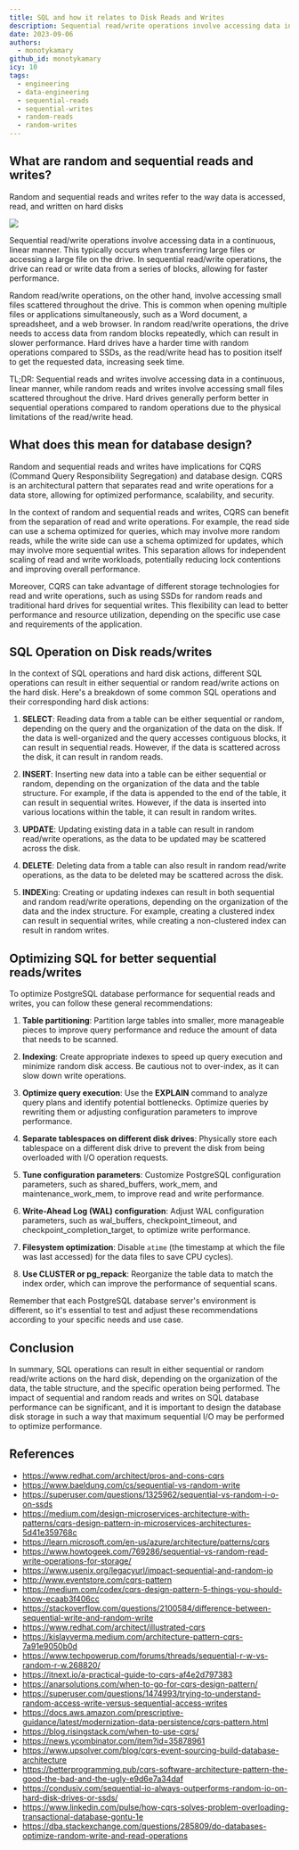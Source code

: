 ```yaml
---
title: SQL and how it relates to Disk Reads and Writes
description: Sequential read/write operations involve accessing data in a continuous, linear manner. This typically occurs when transferring large files or accessing a large file on the drive. In sequential read/write operations, the drive can read or write data from a series of blocks, allowing for faster performance...
date: 2023-09-06
authors:
  - monotykamary
github_id: monotykamary
icy: 10
tags:
  - engineering
  - data-engineering
  - sequential-reads
  - sequential-writes
  - random-reads
  - random-writes
---
```


## What are random and sequential reads and writes?

Random and sequential reads and writes refer to the way data is accessed, read, and written on hard disks

![](assets/sql-and-how-it-relates-to-disk-reads-and-writes_disk-sequential-random-access.webp)

Sequential read/write operations involve accessing data in a continuous, linear manner. This typically occurs when transferring large files or accessing a large file on the drive. In sequential read/write operations, the drive can read or write data from a series of blocks, allowing for faster performance.

Random read/write operations, on the other hand, involve accessing small files scattered throughout the drive. This is common when opening multiple files or applications simultaneously, such as a Word document, a spreadsheet, and a web browser. In random read/write operations, the drive needs to access data from random blocks repeatedly, which can result in slower performance. Hard drives have a harder time with random operations compared to SSDs, as the read/write head has to position itself to get the requested data, increasing seek time.

TL;DR: Sequential reads and writes involve accessing data in a continuous, linear manner, while random reads and writes involve accessing small files scattered throughout the drive. Hard drives generally perform better in sequential operations compared to random operations due to the physical limitations of the read/write head.

## What does this mean for database design?

Random and sequential reads and writes have implications for CQRS (Command Query Responsibility Segregation) and database design. CQRS is an architectural pattern that separates read and write operations for a data store, allowing for optimized performance, scalability, and security.

In the context of random and sequential reads and writes, CQRS can benefit from the separation of read and write operations. For example, the read side can use a schema optimized for queries, which may involve more random reads, while the write side can use a schema optimized for updates, which may involve more sequential writes. This separation allows for independent scaling of read and write workloads, potentially reducing lock contentions and improving overall performance.

Moreover, CQRS can take advantage of different storage technologies for read and write operations, such as using SSDs for random reads and traditional hard drives for sequential writes. This flexibility can lead to better performance and resource utilization, depending on the specific use case and requirements of the application.

## SQL Operation on Disk reads/writes

In the context of SQL operations and hard disk actions, different SQL operations can result in either sequential or random read/write actions on the hard disk. Here's a breakdown of some common SQL operations and their corresponding hard disk actions:

1. **SELECT**: Reading data from a table can be either sequential or random, depending on the query and the organization of the data on the disk. If the data is well-organized and the query accesses contiguous blocks, it can result in sequential reads. However, if the data is scattered across the disk, it can result in random reads.

2. **INSERT**: Inserting new data into a table can be either sequential or random, depending on the organization of the data and the table structure. For example, if the data is appended to the end of the table, it can result in sequential writes. However, if the data is inserted into various locations within the table, it can result in random writes.

3. **UPDATE**: Updating existing data in a table can result in random read/write operations, as the data to be updated may be scattered across the disk.

4. **DELETE**: Deleting data from a table can also result in random read/write operations, as the data to be deleted may be scattered across the disk.

5. **INDEX**ing: Creating or updating indexes can result in both sequential and random read/write operations, depending on the organization of the data and the index structure. For example, creating a clustered index can result in sequential writes, while creating a non-clustered index can result in random writes.

## Optimizing SQL for better sequential reads/writes

To optimize PostgreSQL database performance for sequential reads and writes, you can follow these general recommendations:

1. **Table partitioning**: Partition large tables into smaller, more manageable pieces to improve query performance and reduce the amount of data that needs to be scanned.

2. **Indexing**: Create appropriate indexes to speed up query execution and minimize random disk access. Be cautious not to over-index, as it can slow down write operations.

3. **Optimize query execution**: Use the **EXPLAIN** command to analyze query plans and identify potential bottlenecks. Optimize queries by rewriting them or adjusting configuration parameters to improve performance.

4. **Separate tablespaces on different disk drives**: Physically store each tablespace on a different disk drive to prevent the disk from being overloaded with I/O operation requests.

5. **Tune configuration parameters**: Customize PostgreSQL configuration parameters, such as shared_buffers, work_mem, and maintenance_work_mem, to improve read and write performance.

6. **Write-Ahead Log (WAL) configuration**: Adjust WAL configuration parameters, such as wal_buffers, checkpoint_timeout, and checkpoint_completion_target, to optimize write performance.

7. **Filesystem optimization**: Disable `atime` (the timestamp at which the file was last accessed) for the data files to save CPU cycles).

8. **Use CLUSTER or pg_repack**: Reorganize the table data to match the index order, which can improve the performance of sequential scans.

Remember that each PostgreSQL database server's environment is different, so it's essential to test and adjust these recommendations according to your specific needs and use case.

## Conclusion

In summary, SQL operations can result in either sequential or random read/write actions on the hard disk, depending on the organization of the data, the table structure, and the specific operation being performed. The impact of sequential and random reads and writes on SQL database performance can be significant, and it is important to design the database disk storage in such a way that maximum sequential I/O may be performed to optimize performance.

## References

- https://www.redhat.com/architect/pros-and-cons-cqrs
- https://www.baeldung.com/cs/sequential-vs-random-write
- https://superuser.com/questions/1325962/sequential-vs-random-i-o-on-ssds
- https://medium.com/design-microservices-architecture-with-patterns/cqrs-design-pattern-in-microservices-architectures-5d41e359768c
- https://learn.microsoft.com/en-us/azure/architecture/patterns/cqrs
- https://www.howtogeek.com/769286/sequential-vs-random-read-write-operations-for-storage/
- https://www.usenix.org/legacyurl/impact-sequential-and-random-io
- http://www.eventstore.com/cqrs-pattern
- https://medium.com/codex/cqrs-design-pattern-5-things-you-should-know-ecaab3f406cc
- https://stackoverflow.com/questions/2100584/difference-between-sequential-write-and-random-write
- https://www.redhat.com/architect/illustrated-cqrs
- https://kislayverma.medium.com/architecture-pattern-cqrs-7a91e9050b0d
- https://www.techpowerup.com/forums/threads/sequential-r-w-vs-random-r-w.268820/
- https://itnext.io/a-practical-guide-to-cqrs-af4e2d797383
- https://anarsolutions.com/when-to-go-for-cqrs-design-pattern/
- https://superuser.com/questions/1474993/trying-to-understand-random-access-write-versus-sequential-access-writes
- https://docs.aws.amazon.com/prescriptive-guidance/latest/modernization-data-persistence/cqrs-pattern.html
- https://blog.risingstack.com/when-to-use-cqrs/
- https://news.ycombinator.com/item?id=35878961
- https://www.upsolver.com/blog/cqrs-event-sourcing-build-database-architecture
- https://betterprogramming.pub/cqrs-software-architecture-pattern-the-good-the-bad-and-the-ugly-e9d6e7a34daf
- https://condusiv.com/sequential-io-always-outperforms-random-io-on-hard-disk-drives-or-ssds/
- https://www.linkedin.com/pulse/how-cqrs-solves-problem-overloading-transactional-database-gontu-1e
- https://dba.stackexchange.com/questions/285809/do-databases-optimize-random-write-and-read-operations

